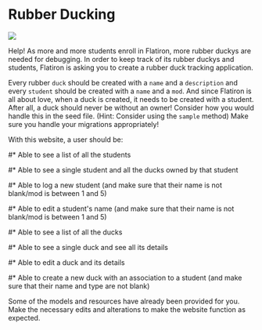 # Rubber Ducking

<img src="https://mrcolley.files.wordpress.com/2014/07/rubber-ducky-2.jpg">

Help! As more and more students enroll in Flatiron, more rubber duckys are needed for debugging. In order to keep track of its rubber duckys and students, Flatiron is asking you to create a rubber duck tracking application.

Every rubber `duck` should be created with a `name` and a `description` and every `student` should be created with a `name` and a `mod`. And since Flatiron is all about love, when a duck is created, it needs to be created with a student. After all, a duck should never be without an owner! Consider how you would handle this in the seed file. (Hint: Consider using the `sample` method) Make sure you handle your migrations appropriately!

With this website, a user should be:

#* Able to see a list of all the students

#* Able to see a single student and all the ducks owned by that student

#* Able to log a new student (and make sure that their name is not blank/mod is between 1 and 5)

#* Able to edit a student's name (and make sure that their name is not blank/mod is between 1 and 5)

#* Able to see a list of all the ducks

#* Able to see a single duck and see all its details

#* Able to edit a duck and its details

#* Able to create a new duck with an association to a student (and make sure that their name and type are not blank)

Some of the models and resources have already been provided for you. Make the necessary edits and alterations to make the website function as expected.
